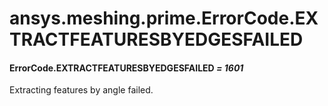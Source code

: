 <a id="ansys-meshing-prime-errorcode-extractfeaturesbyedgesfailed"></a>

# ansys.meshing.prime.ErrorCode.EXTRACTFEATURESBYEDGESFAILED

<a id="ansys.meshing.prime.ErrorCode.EXTRACTFEATURESBYEDGESFAILED"></a>

#### ErrorCode.EXTRACTFEATURESBYEDGESFAILED *= 1601*

Extracting features by angle failed.

<!-- !! processed by numpydoc !! -->
